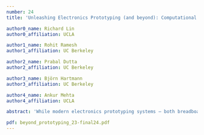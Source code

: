 ```yaml
---
number: 24
title: 'Unleashing Electronics Prototyping (and beyond): Computational Design for Circuit Boards'

author0_name: Richard Lin
author0_affiliation: UCLA

author1_name: Rohit Ramesh
author1_affiliation: UC Berkeley

author2_name: Prabal Dutta
author2_affiliation: UC Berkeley

author3_name: Björn Hartmann
author3_affiliation: UC Berkeley

author4_name: Ankur Mehta
author4_affiliation: UCLA

abstract: 'While modern electronics prototyping systems – both breadboard-based and toolkits – have enabled even novices to be productive and able to build functional devices quickly, they also impose a low ceiling on capability by being limited to the ecosystem of breadboard- or toolkit-compatible parts. However, inspired by the success of software engineering and its library-driven development flow in being novice-friendly and scaling up to complex applications, we instead examine a hardware description language (HDL) approach to electronics design that can enable user-created libraries and user-defined design automation to make electronics design easier and more efficient while offering the flexibility and capability of custom circuit boards. In this position paper, we recap our prior work on this HDL and discuss extensions to better support prototyping as well as explore the broader trade-off space of electronics design tools.'

pdf: beyond_prototyping_23-final24.pdf
---
```

